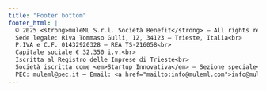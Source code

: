 ```yaml
---
title: "Footer bottom"
footer_html: |
  © 2025 <strong>muleML S.r.l. Società Benefit</strong> – All rights reserved<br>
  Sede legale: Riva Tommaso Gulli, 12, 34123 – Trieste, Italia<br>
  P.IVA e C.F. 01432920328 – REA TS-216058<br>
  Capitale sociale € 32.350 i.v.<br>
  Iscritta al Registro delle Imprese di Trieste<br>
  Società iscritta come <em>Startup Innovativa</em> – Sezione speciale<br>
  PEC: muleml@pec.it – Email: <a href="mailto:info@muleml.com">info@muleml.com</a>
---
```

